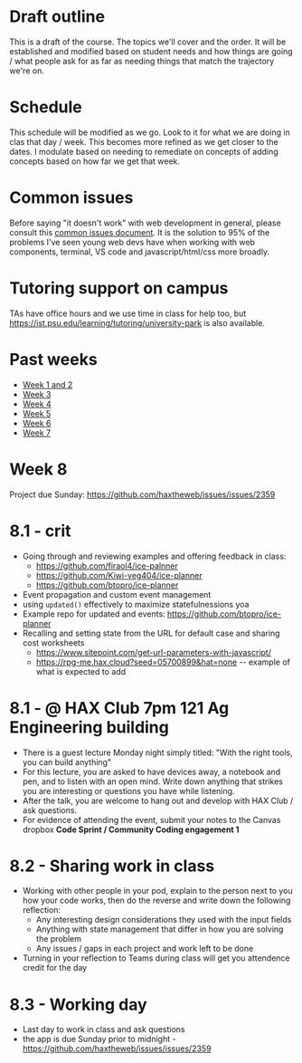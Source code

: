 # Draft outline
This is a draft of the course. The topics we'll cover and the order. It will be established and modified based on student needs and how things are going / what people ask for as far as needing things that match the trajectory we're on.

# Schedule
This schedule will be modified as we go. Look to it for what we are doing in clas that day / week. This becomes more refined as we get closer to the dates. I modulate based on needing to remediate on concepts of adding concepts based on how far we get that week.

# Common issues
Before saying "it doesn't work" with web development in general, please consult this [common issues document](common-issues.md). It is the solution to 95% of the problems I've seen young web devs have when working with web components, terminal, VS code and javascript/html/css more broadly.

# Tutoring support on campus
TAs have office hours and we use time in class for help too, but https://ist.psu.edu/learning/tutoring/university-park is also available.

# Past weeks
- [Week 1 and 2](fa25/week-1-2.md)
- [Week 3](fa25/week-3.md)
- [Week 4](fa25/week-4.md)
- [Week 5](fa25/week-5.md)
- [Week 6](fa25/week-6.md)
- [Week 7](fa25/week-7.md)

# Week 8
Project due Sunday: https://github.com/haxtheweb/issues/issues/2359
# 8.1 - crit
- Going through and reviewing examples and offering feedback in class:
  - https://github.com/firaol4/ice-palnner
  - https://github.com/Kiwi-veg404/ice-planner
  - https://github.com/btopro/ice-planner
- Event propagation and custom event management
- using `updated()` effectively to maximize statefulnessions yoa
- Example repo for updated and events: https://github.com/btopro/ice-planner
- Recalling and setting state from the URL for default case and sharing cost worksheets
  - https://www.sitepoint.com/get-url-parameters-with-javascript/
  - https://rpg-me.hax.cloud?seed=05700899&hat=none -- example of what is expected to add

# 8.1 - @ HAX Club 7pm 121 Ag Engineering building
- There is a guest lecture Monday night simply titled: "With the right tools, you can build anything"
- For this lecture, you are asked to have devices away, a notebook and pen, and to listen with an open mind. Write down anything that strikes you are interesting or questions you have while listening.
- After the talk, you are welcome to hang out and develop with HAX Club / ask questions.
- For evidence of attending the event, submit your notes to the Canvas dropbox **Code Sprint / Community Coding engagement 1**

# 8.2 - Sharing work in class
- Working with other people in your pod, explain to the person next to you how your code works, then do the reverse and write down the following reflection:
  - Any interesting design considerations they used with the input fields
  - Anything with state management that differ in how you are solving the problem
  - Any issues / gaps in each project and work left to be done
- Turning in your reflection to Teams during class will get you attendence credit for the day

# 8.3 - Working day
- Last day to work in class and ask questions
- the app is due Sunday prior to midnight - https://github.com/haxtheweb/issues/issues/2359





